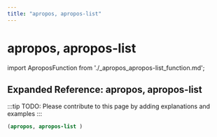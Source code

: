 ```yaml
---
title: "apropos, apropos-list"
---
```


# apropos, apropos-list

import AproposFunction from './_apropos_apropos-list_function.md';

<AproposFunction />

## Expanded Reference: apropos, apropos-list

:::tip
TODO: Please contribute to this page by adding explanations and examples
:::

```lisp
(apropos, apropos-list )
```

